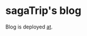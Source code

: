 # sagaTrip's blog


<!-- WARNING: THIS FILE WAS AUTOGENERATED! DO NOT EDIT! -->

Blog is deployed [at](https://tripathysagar.github.io/sagaTrip/).

